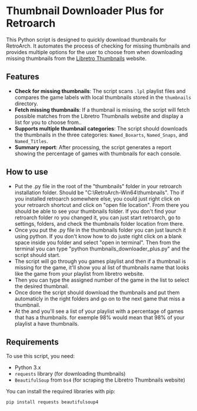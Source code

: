 # Thumbnail Downloader Plus for Retroarch

This Python script is designed to quickly download thumbnails for RetroArch. It automates the process of checking for missing thumbnails and provides multiple options for the user to choose from when downloading missing thumbnails from the [Libretro Thumbnails](https://thumbnails.libretro.com) website.

## Features

- **Check for missing thumbnails**: The script scans `.lpl` playlist files and compares the game labels with local thumbnails stored in the `thumbnails` directory.
- **Fetch missing thumbnails**: If a thumbnail is missing, the script will fetch possible matches from the Libretro Thumbnails website and display a list for you to choose from..
- **Supports multiple thumbnail categories**: The script should downloads the thumbnails in the three categories: `Named_Boxarts`, `Named_Snaps`, and `Named_Titles`.
- **Summary report**: After processing, the script generates a report showing the percentage of games with thumbnails for each console.

## How to use

- Put the .py file in the root of the "thumbnails" folder in your retroarch installation folder. Should be "C:\RetroArch-Win64\thumbnails".
Tho if you installed retroarch somewhere else, you could just right click on your retroarch shortcut and click on "open file location". From there you should be able to see your thumbnails folder.
If you don't find your retroarch folder ro you changed it, you can just start retroarch, go to settings, folders, and check the thumbnails folder location from there.
- Once you put the .py file in the thumbnails folder you can just launch it using python. If you don't know how to do juste right click on a blank space inside you folder and select "open in terminal".
Then from the terminal you can type "python thumbnails_downloader_plus.py" and the script should start.
- The script will go through you games playlist and then if a thumbnail is missing for the game, it'll show you al list of thumbnails name that looks like the game from your playlist from libretro website.
- Then you can type the assigned number of the game in the list to select the desired thumbnail.
- Once done the script should download the thumbnails and put them automaticly in the right folders and go on to the next game that miss a thumbnail.
- At the and you'll see a list of your playlist with a percentage of games that has a thumbnails. for exemple 98% would mean that 98% of your playlist a have thumbnails.

## Requirements

To use this script, you need:

- Python 3.x
- `requests` library (for downloading thumbnails)
- `BeautifulSoup` from `bs4` (for scraping the Libretro Thumbnails website)

You can install the required libraries with pip:

```bash
pip install requests beautifulsoup4
